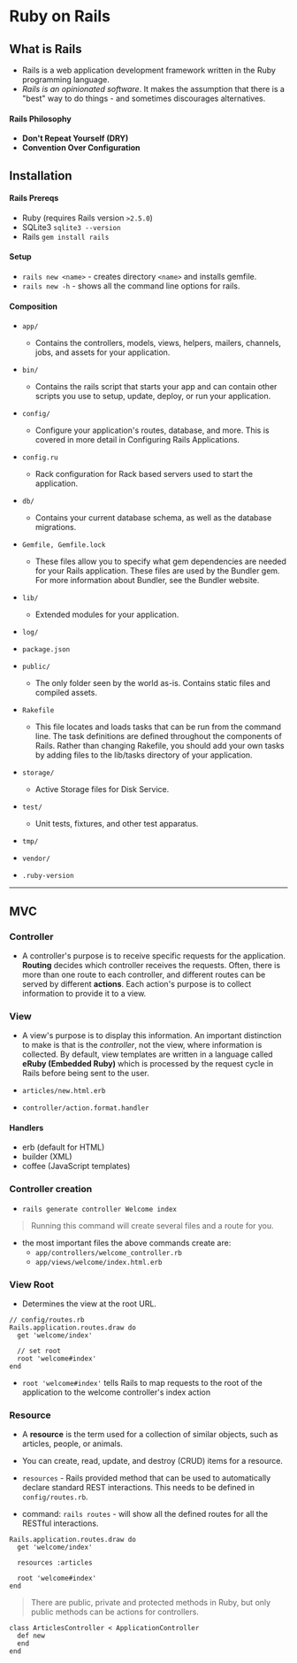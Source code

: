 # Ruby on Rails

## What is Rails

- Rails is a web application development framework written in the Ruby programming language.
- _Rails is an opinionated software_. It makes the assumption that there is a "best" way to do things - and sometimes discourages alternatives.

#### Rails Philosophy

- **Don't Repeat Yourself (DRY)**
- **Convention Over Configuration**

## Installation

#### Rails Prereqs

- Ruby (requires Rails version `>2.5.0`)
- SQLite3 `sqlite3 --version`
- Rails `gem install rails`

#### Setup

- `rails new <name>` - creates directory `<name>` and installs gemfile.
- `rails new -h` - shows all the command line options for rails.

#### Composition

- `app/`

  - Contains the controllers, models, views, helpers, mailers, channels, jobs, and assets for your application.

- `bin/`

  - Contains the rails script that starts your app and can contain other scripts you use to setup, update, deploy, or run your application.

- `config/`

  - Configure your application's routes, database, and more. This is covered in more detail in Configuring Rails Applications.

- `config.ru`

  - Rack configuration for Rack based servers used to start the application.

- `db/`
  - Contains your current database schema, as well as the database migrations.

* `Gemfile, Gemfile.lock`

  - These files allow you to specify what gem dependencies are needed for your Rails application. These files are used by the Bundler gem. For more information about Bundler, see the Bundler website.

* `lib/`

  - Extended modules for your application.

* `log/`
* `package.json`
* `public/`

  - The only folder seen by the world as-is. Contains static files and compiled assets.

* `Rakefile`
  - This file locates and loads tasks that can be run from the command line. The task definitions are defined throughout the components of Rails. Rather than changing Rakefile, you should add your own tasks by adding files to the lib/tasks directory of your application.
* `storage/`
  - Active Storage files for Disk Service.
* `test/`
  - Unit tests, fixtures, and other test apparatus.
* `tmp/`
* `vendor/`
* `.ruby-version`

---

## MVC

### Controller

- A controller's purpose is to receive specific requests for the application. **Routing** decides which controller receives the requests. Often, there is more than one route to each controller, and different routes can be served by different **actions**. Each action's purpose is to collect information to provide it to a view.

### View

- A view's purpose is to display this information. An important distinction to make is that is the _controller_, not the view, where information is collected. By default, view templates are written in a language called **eRuby (Embedded Ruby)** which is processed by the request cycle in Rails before being sent to the user.

- `articles/new.html.erb`
- `controller/action.format.handler`

#### Handlers

- erb (default for HTML)
- builder (XML)
- coffee (JavaScript templates)

### Controller creation

- `rails generate controller Welcome index`

> Running this command will create several files and a route for you.

- the most important files the above commands create are:
  - `app/controllers/welcome_controller.rb`
  - `app/views/welcome/index.html.erb`

### View Root

- Determines the view at the root URL.

```
// config/routes.rb
Rails.application.routes.draw do
  get 'welcome/index'

  // set root
  root 'welcome#index'
end
```

- `root 'welcome#index'` tells Rails to map requests to the root of the application to the welcome controller's index action

### Resource

- A **resource** is the term used for a collection of similar objects, such as articles, people, or animals.
- You can create, read, update, and destroy (CRUD) items for a resource.

- `resources` - Rails provided method that can be used to automatically declare standard REST interactions. This needs to be defined in `config/routes.rb`.

- command: `rails routes` - will show all the defined routes for all the RESTful interactions.

```
Rails.application.routes.draw do
  get 'welcome/index'

  resources :articles

  root 'welcome#index'
end
```

> There are public, private and protected methods in Ruby, but only public methods can be actions for controllers.

```
class ArticlesController < ApplicationController
  def new
  end
end
```
